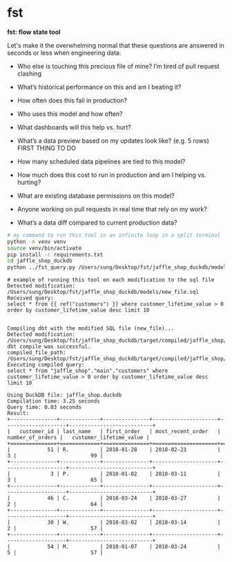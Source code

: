 # fst

**fst: flow state tool**

Let's make it the overwhelming normal that these questions are answered in seconds or less when engineering data.

- Who else is touching this precious file of mine? I’m tired of pull request clashing

- What’s historical performance on this and am I beating it?

- How often does this fail in production?

- Who uses this model and how often?

- What dashboards will this help vs. hurt?

- What’s a data preview based on my updates look like? (e.g. 5 rows) FIRST THING TO DO

- How many scheduled data pipelines are tied to this model?

- How much does this cost to run in production and am I helping vs. hurting?

- What are existing database permissions on this model?

- Anyone working on pull requests in real time that rely on my work?

- What’s a data diff compared to current production data?


```bash
# my command to run this tool in an infinite loop in a split terminal
python -m venv venv
source venv/bin/activate     
pip install -r requirements.txt
cd jaffle_shop_duckdb
python ../fst_query.py /Users/sung/Desktop/fst/jaffle_shop_duckdb/models/customers.sql
```

```shell
# example of running this tool on each modification to the sql file
Detected modification: /Users/sung/Desktop/fst/jaffle_shop_duckdb/models/new_file.sql
Received query:
select * from {{ ref("customers") }} where customer_lifetime_value > 0 order by customer_lifetime_value desc limit 10


Compiling dbt with the modified SQL file (new_file)...
Detected modification: /Users/sung/Desktop/fst/jaffle_shop_duckdb/target/compiled/jaffle_shop/models/new_file.sql
dbt compile was successful.
compiled_file_path: /Users/sung/Desktop/fst/jaffle_shop_duckdb/target/compiled/jaffle_shop/models/new_file.sql
Executing compiled query:
select * from "jaffle_shop"."main"."customers" where customer_lifetime_value > 0 order by customer_lifetime_value desc limit 10

Using DuckDB file: jaffle_shop.duckdb
Compilation time: 3.25 seconds
Query time: 0.03 seconds
Result:
+---------------+-------------+---------------+---------------------+--------------------+---------------------------+
|   customer_id | last_name   | first_order   | most_recent_order   |   number_of_orders |   customer_lifetime_value |
+===============+=============+===============+=====================+====================+===========================+
|            51 | R.          | 2018-01-28    | 2018-02-23          |                  3 |                        99 |
+---------------+-------------+---------------+---------------------+--------------------+---------------------------+
|             3 | P.          | 2018-01-02    | 2018-03-11          |                  3 |                        65 |
+---------------+-------------+---------------+---------------------+--------------------+---------------------------+
|            46 | C.          | 2018-03-24    | 2018-03-27          |                  2 |                        64 |
+---------------+-------------+---------------+---------------------+--------------------+---------------------------+
|            30 | W.          | 2018-03-02    | 2018-03-14          |                  2 |                        57 |
+---------------+-------------+---------------+---------------------+--------------------+---------------------------+
|            54 | M.          | 2018-01-07    | 2018-03-24          |                  5 |                        57 |
```